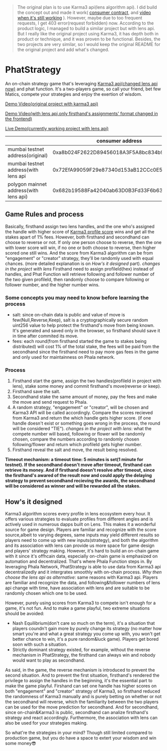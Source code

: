 > The original plan is to use Karma3 api(lens algorithm api). I did build the concept out and made it work( [consumer contract](https://mumbai.polygonscan.com/address/0xa8b024f2622d89456018a3f5a8bc834b9fb8215e), and [video when it's still working](https://www.youtube.com/watch?v=WrLH3gKIidQ) ). However, maybe due to too frequent requests, I get 403 error(request forbidden) now. According to the product logic, I managed to build a similar project but with lens api. But I really like the original project using Karma3, it has depth both in product or technique, and it was proven to be functional. Besides, the two projects are very similar, so I would keep the original README for the original project and add what's changed.

# PhatStrategy
An on-chain strategy game that's leveraging [Karma3 api(changed lens api now)](https://openapi.lens.k3l.io/) and phat function. It's a two-players game, so call your friend, bet few Matics, compete your strategies and enjoy the exertion of wisdom.

[Demo Video(original project with karma3 api)](https://www.youtube.com/watch?v=WrLH3gKIidQ)

[Demo Video(with lens api,only firsthand's assignments' format changed in the frontend)](https://youtu.be/H3bQjRgwXS4) 

[Live Demo(currently working project with lens api)](https://phata-strategy.vercel.app/) 



||consumer address|lens oracle endpoint|
|-|-|-|
|mumbai testnet address(original)|0xa8b024F2622D89456018A3F5A8bc834b9FB8215E|0x600951d64bea76d39fba9c9529b5e6e51f61883f|
|mumbai testnet address(with lens api|0x72EfA99059F29e87340d153aB12CCc0E562985e9|0x522ed09cdc771ac9c987946cd64b316182a9d67d|
|polygon mainnet address(with lens api)|0x682b19588Fa42040ab63D0B3Fd33F6b631EA8e15|0x01b4f037276e2734aa19417150a4a30a7d81b589|

## Game Rules and process
Basically, firsthand assign two lens handles, and the one who's assigned the handle with higher score of [Karma3 profile score](https://docs.karma3labs.com/decentralized-social/lens-protocol) wins and get all the stakes apart of 1% fees. However, both firsthand and secondhand can choose to reverse or not. If only one person choose to reverse, then the one with lower score will win, if no one or both choose to reverse, then higher scored one still wins. And the score from Karma3 algorithm can be from "engagement" or "creator" strategy, they'll be randomly used with equal chances. (more detailed explanation is on *How's it designed* part). 
*changes in the project with lens* Firsthand need to assign profileId(hex) instead of handles, and Phat Function will retrieve following and follower number of the two given profileId, then randomly choose to compare following or follower number, and the higher number wins.

### Some concepts you may need to know before learning the process
- salt: since on-chain data is public and value of move is few(Null,Reverse,Keep), salt is a cryptographically secure random uint256 value to help protect the firsthand's move from being known. It's generated and saved only in the browser, so firsthand should save it in time after commited its move.
- fees: each round(from firsthand started the game to stakes being distributed) will cost 1% of the total stake, the fees will be paid from the secondhand since the firsthand need to pay more gas fees in the game and only used for maintainness on Phala network.

### Process
1. Firsthand start the game, assign the two handles(profileId in project with lens), stake some money and commit firsthand's move(reverse or keep).
2. Firsthand save the salt.
3. Secondhand stake the same amount of money, pay the fees and make the move and send request to Phala.
4. A random strategy, "engagement" or "creator", will be chosen and Karma3 API will be called accordingly. Compare the scores recieved from Karma3 and return the which handle gets higher score. (if one handle doesn't exist or something goes wrong in the process, the round will be considered "TIE"). *changes in the project with lens*: what the compete number will based, following or flower will be randomly chosen, compare the numbers according to randomly chosen following/flower and return which profileId gets higher number.  
6. Firsthand reveal the salt and move, the result being resolved.

**Timeout mechanism: a timeout time: 5 minutes is set(1 minute for testnet). If the secondhand doesn't move after timeout, firsthand can retrieve its money. And if firsthand doesn't resolve after timeout, since the firsthand's awared of the result now and could apply the delaying strategy to prevent secondhand recieving the awards, the secondhand will be considered as winner and will be rewarded all the stakes.**

## How's it designed
Karma3 algorithm scores every profile in lens ecosystem every hour. It offers various strategies to evaluate profiles from different angles and is actively used in numerous dapps built on Lens. This makes it a wonderful source for game design. Players are familiar and recognize with the score source,albeit to varying degrees, same inputs may yield different results so players need to come up with new inputs(strategy), and both the algorithm and its association with lens can provide us more space for game design and players' strategy making. However, it's hard to build an on-chain game with it since it's offhcain data, especially on-chain game is emphasized on automation and decentralized. That's where Phala Function steps in. By leveraging Phala Network, PhatStrategy is able to use data from Karma3 api decentralizedly and it intergrates smoothly with on-chain process.
*Why then choose the lens api as alternative*: same reasons with Karma3 api. Players are familiar and recognize the data, and following&follower numbers of lens api change with time, have association with lens and are suitable to be randomly chosen which one to be used.

However, purely using scores from Karma3 to compete isn't enough for a game, it's not fun. And to make a game playful, two extreme situations should be avoided:

* Nash Equilibrium(don't care so much on the term), it's a situation that players coundn't gain more by purely change its strategy (no matter how smart you're and what a great strategy you come up with, you won't get better chance to win, it's a pure random&luck game). Players get bored soon with such a situation.
* Strictly dominant strategy existed, for example, without the reverse mechanism in PhatStrategy, the firsthand can always win and nobody would want to play as secondhand.

As said, in the game, the reverse mechanism is introduced to prevent the second situation. And to prevent the first situation, firsthand's rendered the privilege to assign the handles in the beginning, it's the essential part to make the game playful. Firshand can set one handle has higher scores on both "engagement" and "creator" strategy of Karma3, so firsthand reduced the randomness of Karma3 manually and is purely betting on whether or not the secondhand will reverse, which the familiarity between the two players can be used for the move prediction for secondhand. And for secondhand, since on-chain&Karma3 is public, secondhand can analize firsthand's strategy and react accordingly. Furthermore, the association with lens can also be used for your strategies making. 

So what're the strategies in your mind? Though still limited compared to production game, but you do have a space to extert your wisdom and win some money😎

